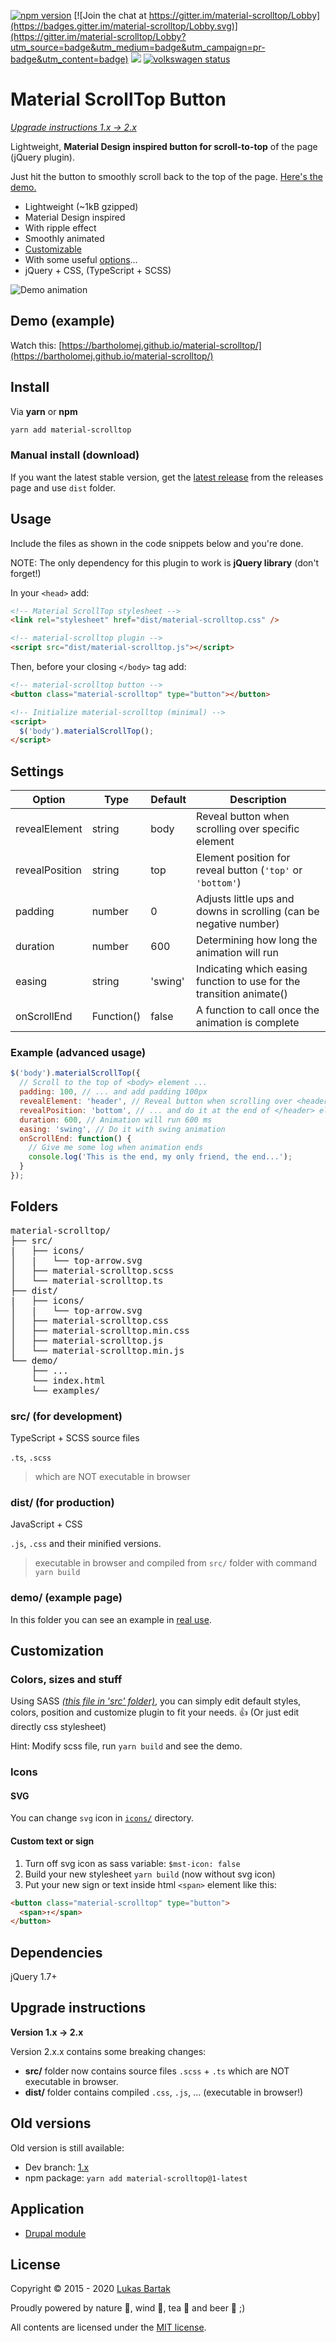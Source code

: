 [![npm version](https://badge.fury.io/js/material-scrolltop.svg)](https://badge.fury.io/js/material-scrolltop)
[![Join the chat at https://gitter.im/material-scrolltop/Lobby](https://badges.gitter.im/material-scrolltop/Lobby.svg)](https://gitter.im/material-scrolltop/Lobby?utm_source=badge&utm_medium=badge&utm_campaign=pr-badge&utm_content=badge)
![](https://github.com/bartholomej/material-scrolltop/workflows/Build%20&%20Publish/badge.svg)
[![volkswagen status](https://auchenberg.github.io/volkswagen/volkswargen_ci.svg?v=1)](https://github.com/auchenberg/volkswagen)

# Material ScrollTop Button

_[Upgrade instructions 1.x → 2.x](#upgrade-instructions)_

Lightweight, **Material Design inspired button for scroll-to-top** of the page (jQuery plugin).

Just hit the button to smoothly scroll back to the top of the page. [Here's the demo.](https://bartholomej.github.io/material-scrolltop/)

- Lightweight (~1kB gzipped)
- Material Design inspired
- With ripple effect
- Smoothly animated
- [Customizable](#customization)
- With some useful [options](#settings)...
- jQuery + CSS, (TypeScript + SCSS)

![Demo animation](https://github.com/bartholomej/material-scrollTop/blob/master/demo/images/material-scrolltop-animation.gif?raw=true)

## Demo (example)

Watch this: [https://bartholomej.github.io/material-scrolltop/](https://bartholomej.github.io/material-scrolltop/)

## Install

Via **yarn** or **npm**

```bash
yarn add material-scrolltop
```

### Manual install (download)

If you want the latest stable version, get the [latest release](https://github.com/bartholomej/material-scrollTop/releases/latest) from the releases page and use `dist` folder.

## Usage

Include the files as shown in the code snippets below and you're done.

NOTE: The only dependency for this plugin to work is **jQuery library** (don't forget!)

In your `<head>` add:

```html
<!-- Material ScrollTop stylesheet -->
<link rel="stylesheet" href="dist/material-scrolltop.css" />

<!-- material-scrolltop plugin -->
<script src="dist/material-scrolltop.js"></script>
```

Then, before your closing `</body>` tag add:

```html
<!-- material-scrolltop button -->
<button class="material-scrolltop" type="button"></button>

<!-- Initialize material-scrolltop (minimal) -->
<script>
  $('body').materialScrollTop();
</script>
```

## Settings

| Option         | Type       | Default | Description                                                          |
| -------------- | ---------- | ------- | -------------------------------------------------------------------- |
| revealElement  | string     | body    | Reveal button when scrolling over specific element                   |
| revealPosition | string     | top     | Element position for reveal button (`'top'` or `'bottom'`)           |
| padding        | number     | 0       | Adjusts little ups and downs in scrolling (can be negative number)   |
| duration       | number     | 600     | Determining how long the animation will run                          |
| easing         | string     | 'swing' | Indicating which easing function to use for the transition animate() |
| onScrollEnd    | Function() | false   | A function to call once the animation is complete                    |

### Example (advanced usage)

```javascript
$('body').materialScrollTop({
  // Scroll to the top of <body> element ...
  padding: 100, // ... and add padding 100px
  revealElement: 'header', // Reveal button when scrolling over <header> ...
  revealPosition: 'bottom', // ... and do it at the end of </header> element
  duration: 600, // Animation will run 600 ms
  easing: 'swing', // Do it with swing animation
  onScrollEnd: function() {
    // Give me some log when animation ends
    console.log('This is the end, my only friend, the end...');
  }
});
```

## Folders

<pre>
material-scrolltop/
├── src/
|   ├── icons/
│   |   └── top-arrow.svg
│   ├── material-scrolltop.scss
│   └── material-scrolltop.ts
├── dist/
|   ├── icons/
│   |   └── top-arrow.svg
│   ├── material-scrolltop.css
│   ├── material-scrolltop.min.css
│   ├── material-scrolltop.js
│   └── material-scrolltop.min.js
└── demo/
    ├── ...
    └── index.html
    └── examples/
</pre>

### src/ (for development)

TypeScript + SCSS source files

`.ts`, `.scss`

> which are NOT executable in browser

### dist/ (for production)

JavaScript + CSS

`.js`, `.css` and their minified versions.

> executable in browser and compiled from `src/` folder with command `yarn build`

### demo/ (example page)

In this folder you can see an example in [real use](https://bartholomej.github.io/material-scrolltop/).

## Customization

### Colors, sizes and stuff

Using SASS [_(this file in 'src' folder)_](src/material-scrolltop.scss), you can simply edit default styles, colors, position and customize plugin to fit your needs. :thumbsup: (Or just edit directly css stylesheet)

Hint: Modify scss file, run `yarn build` and see the demo.

### Icons

#### SVG

You can change `svg` icon in [`icons/`](src/icons/) directory.

#### Custom text or sign

1.  Turn off svg icon as sass variable: `$mst-icon: false`
2.  Build your new stylesheet `yarn build` (now without svg icon)
3.  Put your new sign or text inside html `<span>` element like this:

```html
<button class="material-scrolltop" type="button">
  <span>↑</span>
</button>
```

## Dependencies

jQuery 1.7+

## Upgrade instructions

**Version 1.x → 2.x**

Version 2.x.x contains some breaking changes:

- **src/** folder now contains source files `.scss` + `.ts` which are NOT executable in browser.
- **dist/** folder contains compiled `.css`, `.js`, ... (executable in browser!)

## Old versions

Old version is still available:

- Dev branch: [1.x](https://github.com/bartholomej/material-scrolltop/tree/1.x)
- npm package: `yarn add material-scrolltop@1-latest`

## Application

- [Drupal module](https://www.drupal.org/project/material_scrolltop)

## License

Copyright &copy; 2015 - 2020 [Lukas Bartak](http://bartweb.cz)

Proudly powered by nature 🗻, wind 💨, tea 🍵 and beer 🍺 ;)

All contents are licensed under the [MIT license].

[mit license]: LICENSE
